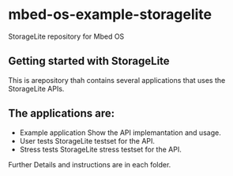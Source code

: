 # mbed-os-example-storagelite

StorageLite repository for Mbed OS

## Getting started with StorageLite ##

This is arepository thah contains several applications that uses the StorageLite APIs.

## The applications are:
* Example application
Show the API implemantation and usage.
* User tests
StorageLite testset for the API.
* Stress tests
StorageLite stress testset for the API.

Further Details and instructions are in each folder.